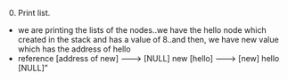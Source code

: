 0. Print list.

- we are printing the lists of the nodes..we have the hello node which created in the stack and has a value of 8..and then, we have new value which has the address of hello
- reference [address of new] ---> [NULL] new [hello] ---> [new] hello [NULL]”
